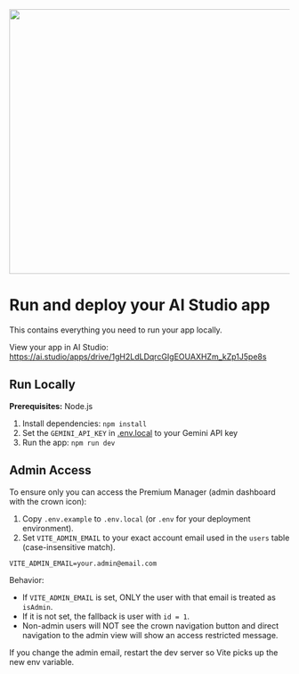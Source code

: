 <div align="center">
<img width="1200" height="475" alt="GHBanner" src="https://github.com/user-attachments/assets/0aa67016-6eaf-458a-adb2-6e31a0763ed6" />
</div>

# Run and deploy your AI Studio app

This contains everything you need to run your app locally.

View your app in AI Studio: https://ai.studio/apps/drive/1gH2LdLDqrcGIgEOUAXHZm_kZp1J5pe8s

## Run Locally

**Prerequisites:**  Node.js


1. Install dependencies:
   `npm install`
2. Set the `GEMINI_API_KEY` in [.env.local](.env.local) to your Gemini API key
3. Run the app:
   `npm run dev`

## Admin Access

To ensure only you can access the Premium Manager (admin dashboard with the crown icon):

1. Copy `.env.example` to `.env.local` (or `.env` for your deployment environment).
2. Set `VITE_ADMIN_EMAIL` to your exact account email used in the `users` table (case-insensitive match).

```
VITE_ADMIN_EMAIL=your.admin@email.com
```

Behavior:
- If `VITE_ADMIN_EMAIL` is set, ONLY the user with that email is treated as `isAdmin`.
- If it is not set, the fallback is user with `id = 1`.
- Non-admin users will NOT see the crown navigation button and direct navigation to the admin view will show an access restricted message.

If you change the admin email, restart the dev server so Vite picks up the new env variable.
